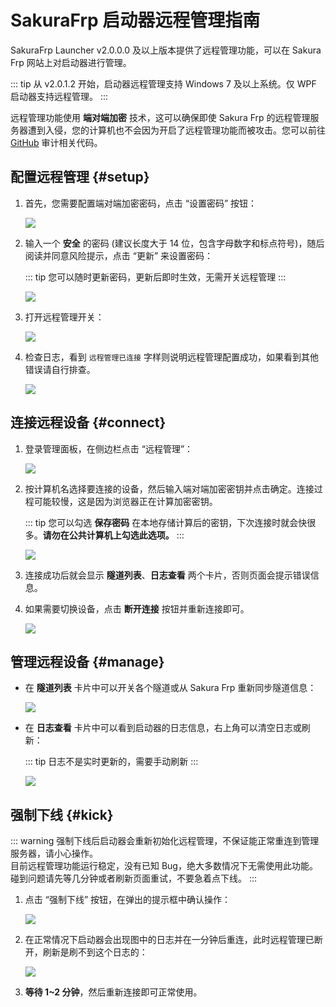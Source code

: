 # SakuraFrp 启动器远程管理指南

SakuraFrp Launcher v2.0.0.0 及以上版本提供了远程管理功能，可以在 Sakura Frp 网站上对启动器进行管理。

::: tip
从 v2.0.1.2 开始，启动器远程管理支持 Windows 7 及以上系统。仅 WPF 启动器支持远程管理。
:::

远程管理功能使用 **端对端加密** 技术，这可以确保即使 Sakura Frp 的远程管理服务器遭到入侵，您的计算机也不会因为开启了远程管理功能而被攻击。您可以前往 [GitHub](https://github.com/natfrp/SakuraFrpLauncher/blob/master/SakuraFrpService/Manager/RemoteManager.cs ':target=_blank') 审计相关代码。

## 配置远程管理 {#setup}

1. 首先，您需要配置端对端加密密码，点击 “设置密码” 按钮：

   ![](./_images/remote-0.png)

2. 输入一个 **安全** 的密码 (建议长度大于 14 位，包含字母数字和标点符号)，随后阅读并同意风险提示，点击 “更新” 来设置密码：

   ::: tip
   您可以随时更新密码，更新后即时生效，无需开关远程管理
   :::

   ![](./_images/remote-1.png)

3. 打开远程管理开关：

   ![](./_images/remote-2.png)

4. 检查日志，看到 `远程管理已连接` 字样则说明远程管理配置成功，如果看到其他错误请自行排查。

   ![](./_images/remote-3.png)

## 连接远程设备 {#connect}

1. 登录管理面板，在侧边栏点击 “远程管理”：

   ![](./_images/remote-4.png)

2. 按计算机名选择要连接的设备，然后输入端对端加密密钥并点击确定。连接过程可能较慢，这是因为浏览器正在计算加密密钥。

   ::: tip
   您可以勾选 **保存密码** 在本地存储计算后的密钥，下次连接时就会快很多。**请勿在公共计算机上勾选此选项。**
   :::

   ![](./_images/remote-5.png)

3. 连接成功后就会显示 **隧道列表**、**日志查看** 两个卡片，否则页面会提示错误信息。

4. 如果需要切换设备，点击 **断开连接** 按钮并重新连接即可。

   ![](./_images/remote-6.png)

## 管理远程设备 {#manage}

- 在 **隧道列表** 卡片中可以开关各个隧道或从 Sakura Frp 重新同步隧道信息：

  ![](./_images/remote-7.png)

- 在 **日志查看** 卡片中可以看到启动器的日志信息，右上角可以清空日志或刷新：

  ::: tip
  日志不是实时更新的，需要手动刷新
  :::

  ![](./_images/remote-8.png)

## 强制下线 {#kick}

::: warning
强制下线后启动器会重新初始化远程管理，不保证能正常重连到管理服务器，请小心操作。  
目前远程管理功能运行稳定，没有已知 Bug，绝大多数情况下无需使用此功能。碰到问题请先等几分钟或者刷新页面重试，不要急着点下线。
:::

1. 点击 “强制下线” 按钮，在弹出的提示框中确认操作：

   ![](./_images/remote-9.png)

2. 在正常情况下启动器会出现图中的日志并在一分钟后重连，此时远程管理已断开，刷新是刷不到这个日志的：

   ![](./_images/remote-10.png)

3. **等待 1~2 分钟**，然后重新连接即可正常使用。
